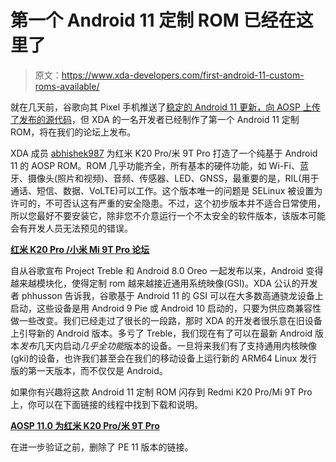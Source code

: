 # 第一个 Android 11 定制 ROM 已经在这里了

> 原文：<https://www.xda-developers.com/first-android-11-custom-roms-available/>

就在几天前，谷歌向其 Pixel 手机推送了[稳定的 Android 11 更新，](https://www.xda-developers.com/android-11-stable-google-pixel-oneplus-xiaomi-realme-oppo/)[向 AOSP 上传了发布的源代码](https://www.xda-developers.com/android-11-source-code-aosp/)，但 XDA 的一名开发者已经制作了第一个 Android 11 定制 ROM，将在我们的论坛上发布。

XDA 成员 [abhishek987](https://forum.xda-developers.com/member.php?u=6070905) 为红米 K20 Pro/米 9T Pro 打造了一个纯基于 Android 11 的 AOSP ROM。ROM 几乎功能齐全，所有基本的硬件功能，如 Wi-Fi、蓝牙、摄像头(照片和视频)、音频、传感器、LED、GNSS，最重要的是，RIL(用于通话、短信、数据、VoLTE)可以工作。这个版本唯一的问题是 SELinux 被设置为许可的，不可否认这有严重的安全隐患。不过，这个初步版本并不适合日常使用，所以您最好不要安装它，除非您不介意运行一个不太安全的软件版本，该版本可能会有开发人员无法预见的错误。

**[红米 K20 Pro /小米 Mi 9T Pro 论坛](https://forum.xda-developers.com/k20-pro)**

自从谷歌宣布 Project Treble 和 Android 8.0 Oreo 一起发布以来，Android 变得越来越模块化，使得定制 rom 越来越接近通用系统映像(GSI)。XDA 公认的开发者 phhusson 告诉我，谷歌基于 Android 11 的 GSI 可以在大多数高通骁龙设备上启动，这些设备是用 Android 9 Pie 或 Android 10 启动的，只要为供应商兼容性做一些改变。我们已经走过了很长的一段路，那时 XDA 的开发者很乐意在旧设备上引导新的 Android 版本。多亏了 Treble，我们现在有了可以在最新 Android 版本*发布*几天内启动*几乎全功能*版本的设备。一旦将来我们有了支持通用内核映像(gki)的设备，也许我们甚至会在我们的移动设备上运行新的 ARM64 Linux 发行版的第一天版本，而不仅仅是 Android。

如果你有兴趣将这款 Android 11 定制 ROM 闪存到 Redmi K20 Pro/Mi 9T Pro 上，你可以在下面链接的线程中找到下载和说明。

**[AOSP 11.0 为红米 K20 Pro/米 9T Pro](https://forum.xda-developers.com/k20-pro/development/rom-aosp-11-0-t4161547)**

在进一步验证之前，删除了 PE 11 版本的链接。